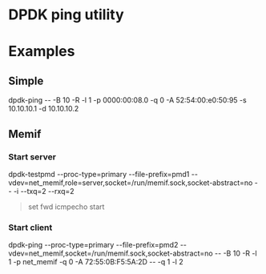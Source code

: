 # DPDK ping utility

# Examples
## Simple
dpdk-ping -- -B 10 -R -l 1 -p 0000:00:08.0 -q 0 -A 52:54:00:e0:50:95 -s 10.10.10.1 -d 10.10.10.2

## Memif
### Start server
dpdk-testpmd --proc-type=primary --file-prefix=pmd1 --vdev=net_memif,role=server,socket=/run/memif.sock,socket-abstract=no -- -i --txq=2 --rxq=2
> set fwd icmpecho
> start

### Start client
dpdk-ping --proc-type=primary --file-prefix=pmd2 --vdev=net_memif,socket=/run/memif.sock,socket-abstract=no -- -B 10 -R -l 1 -p net_memif -q 0 -A 72:55:0B:F5:5A:2D -- -q 1 -l 2 

